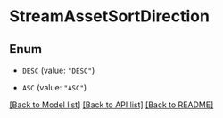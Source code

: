 # StreamAssetSortDirection

## Enum


* `DESC` (value: `"DESC"`)

* `ASC` (value: `"ASC"`)


[[Back to Model list]](../README.md#documentation-for-models) [[Back to API list]](../README.md#documentation-for-api-endpoints) [[Back to README]](../README.md)


